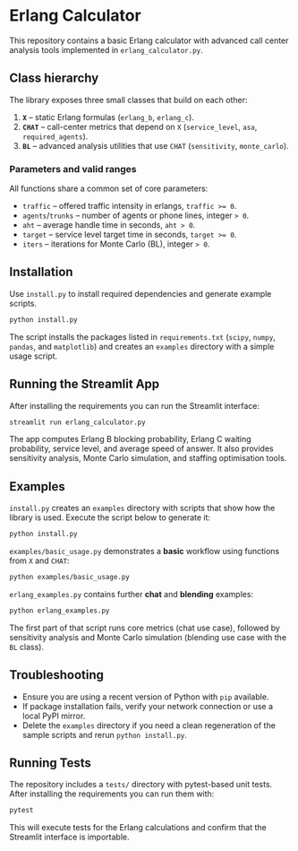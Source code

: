 # Erlang Calculator

This repository contains a basic Erlang calculator with advanced call center analysis tools implemented in `erlang_calculator.py`.

## Class hierarchy

The library exposes three small classes that build on each other:

1. **`X`** – static Erlang formulas (`erlang_b`, `erlang_c`).
2. **`CHAT`** – call-center metrics that depend on `X` (`service_level`, `asa`, `required_agents`).
3. **`BL`** – advanced analysis utilities that use `CHAT` (`sensitivity`, `monte_carlo`).

### Parameters and valid ranges

All functions share a common set of core parameters:

- `traffic` – offered traffic intensity in erlangs, `traffic >= 0`.
- `agents`/`trunks` – number of agents or phone lines, integer `> 0`.
- `aht` – average handle time in seconds, `aht > 0`.
- `target` – service level target time in seconds, `target >= 0`.
- `iters` – iterations for Monte Carlo (BL), integer `> 0`.

## Installation

Use `install.py` to install required dependencies and generate example scripts.

```bash
python install.py
```

The script installs the packages listed in `requirements.txt` (`scipy`, `numpy`, `pandas`, and `matplotlib`) and creates an `examples` directory with a simple usage script.

## Running the Streamlit App

After installing the requirements you can run the Streamlit interface:

```bash
streamlit run erlang_calculator.py
```

The app computes Erlang B blocking probability, Erlang C waiting probability, service level, and average speed of answer. It also provides sensitivity analysis, Monte Carlo simulation, and staffing optimisation tools.

## Examples

`install.py` creates an `examples` directory with scripts that show how the library is used. Execute the script below to generate it:

```bash
python install.py
```

`examples/basic_usage.py` demonstrates a **basic** workflow using functions from `X` and `CHAT`:

```bash
python examples/basic_usage.py
```

`erlang_examples.py` contains further **chat** and **blending** examples:

```bash
python erlang_examples.py
```

The first part of that script runs core metrics (chat use case), followed by sensitivity analysis and Monte Carlo simulation (blending use case with the `BL` class).

## Troubleshooting

- Ensure you are using a recent version of Python with `pip` available.
- If package installation fails, verify your network connection or use a local PyPI mirror.
- Delete the `examples` directory if you need a clean regeneration of the sample scripts and rerun `python install.py`.

## Running Tests

The repository includes a `tests/` directory with pytest-based unit tests. After installing the requirements you can run them with:

```bash
pytest
```

This will execute tests for the Erlang calculations and confirm that the Streamlit interface is importable.
